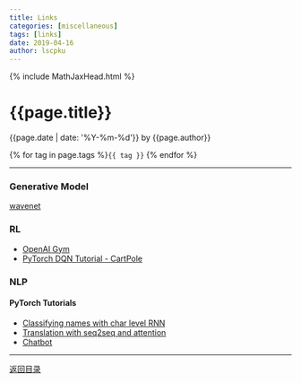 ```yaml
---
title: Links
categories: [miscellaneous]
tags: [links]
date: 2019-04-16
author: lscpku
---
```


{% include MathJaxHead.html %}

# {{page.title}}

{{page.date | date: '%Y-%m-%d'}} by {{page.author}}

{% for tag in page.tags %}`{{ tag }}` {% endfor %}

---

### Generative Model
[wavenet](https://deepmind.com/blog/wavenet-generative-model-raw-audio/)

### RL
- [OpenAI Gym](https://gym.openai.com/docs/)
- [PyTorch DQN Tutorial - CartPole](https://pytorch.org/tutorials/intermediate/reinforcement_q_learning.html)

### NLP
#### PyTorch Tutorials
- [Classifying names with char level RNN](https://pytorch.org/tutorials/intermediate/char_rnn_classification_tutorial.html)
- [Translation with seq2seq and attention](https://pytorch.org/tutorials/intermediate/seq2seq_translation_tutorial.html)
- [Chatbot](https://pytorch.org/tutorials/beginner/chatbot_tutorial.html)

---

[返回目录](/table_of_posts.html)